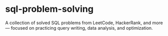 # sql-problem-solving
A collection of solved SQL problems from LeetCode, HackerRank, and more — focused on practicing query writing, data analysis, and optimization.
